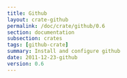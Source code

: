 ```yaml
---
title: Github
layout: crate-github
permalink: /doc/crate/github/0.6
section: documentation
subsection: crates
tags: [github-crate]
summary: Install and configure github
date: 2011-12-23-github
version: 0.6
---
```

